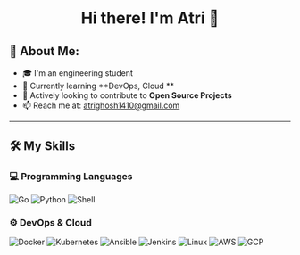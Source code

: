 <h1 align="center">Hi there! I'm Atri 👋</h1>

## 🚀 About Me:
- 🎓 I'm an engineering student  
- 🌱 Currently learning **DevOps, Cloud **  
- 🤝 Actively looking to contribute to **Open Source Projects**  
- 📫 Reach me at: atrighosh1410@gmail.com  

---

## 🛠️ My Skills

### 💻 Programming Languages
![Go](https://img.shields.io/badge/-Go-00ADD8?logo=go&logoColor=white&style=flat)
![Python](https://img.shields.io/badge/-Python-3776AB?logo=python&logoColor=white&style=flat)
![Shell](https://img.shields.io/badge/-Shell-121011?logo=gnu-bash&logoColor=white&style=flat)

### ⚙️ DevOps & Cloud
![Docker](https://img.shields.io/badge/-Docker-2496ED?logo=docker&logoColor=white&style=flat)
![Kubernetes](https://img.shields.io/badge/-Kubernetes-326CE5?logo=kubernetes&logoColor=white&style=flat)
![Ansible](https://img.shields.io/badge/-Ansible-EE0000?logo=ansible&logoColor=white&style=flat)
![Jenkins](https://img.shields.io/badge/-Jenkins-D24939?logo=jenkins&logoColor=white&style=flat)
![Linux](https://img.shields.io/badge/-Linux-FCC624?logo=linux&logoColor=black&style=flat)
![AWS](https://img.shields.io/badge/-AWS-232F3E?logo=amazon-aws&logoColor=white&style=flat)
![GCP](https://img.shields.io/badge/-GCP-4285F4?logo=google-cloud&logoColor=white&style=flat)


<!--
**Atri9Ghosh/Atri9Ghosh** is a ✨ _special_ ✨ repository because its `README.md` (this file) appears on your GitHub profile.

Here are some ideas to get you started:

- 🔭 I’m currently working on ...
- 🌱 I’m currently learning ...
- 👯 I’m looking to collaborate on ...
- 🤔 I’m looking for help with ...
- 💬 Ask me about ...
- 📫 How to reach me: ...
- 😄 Pronouns: ...
- ⚡ Fun fact: ...
-->
